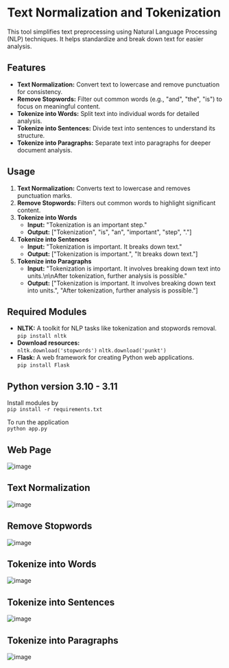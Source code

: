 # Text Normalization and Tokenization
This tool simplifies text preprocessing using Natural Language Processing (NLP) techniques. It helps standardize and break down text for easier analysis.

## Features

- **Text Normalization:** Convert text to lowercase and remove punctuation for consistency.
- **Remove Stopwords:** Filter out common words (e.g., "and", "the", "is") to focus on meaningful content.
- **Tokenize into Words:** Split text into individual words for detailed analysis.
- **Tokenize into Sentences:** Divide text into sentences to understand its structure.
- **Tokenize into Paragraphs:** Separate text into paragraphs for deeper document analysis.

## Usage
1. **Text Normalization:** Converts text to lowercase and removes punctuation marks.
2. **Remove Stopwords:** Filters out common words to highlight significant content.
3. **Tokenize into Words**
     - **Input:** "Tokenization is an important step."
     - **Output:** ["Tokenization", "is", "an", "important", "step", "."]
4. **Tokenize into Sentences**
     - **Input:** "Tokenization is important. It breaks down text."
     - **Output:** ["Tokenization is important.", "It breaks down text."]
5. **Tokenize into Paragraphs**
     - **Input:** "Tokenization is important. It involves breaking down text into units.\n\nAfter tokenization, further analysis is possible."
     - **Output:** ["Tokenization is important. It involves breaking down text into units.", "After tokenization, further analysis is possible."]

## Required Modules
- **NLTK:** A toolkit for NLP tasks like tokenization and stopwords removal.<br>
```pip install nltk```<br>
- **Download resources:**
  <br>
```nltk.download('stopwords')```
```nltk.download('punkt')```
- **Flask:** A web framework for creating Python web applications.<br>
```pip install Flask```

## Python version 3.10 - 3.11
Install modules by<br>
```pip install -r requirements.txt```
<br>

To run the application <br>
```python app.py```

## Web Page
![image](https://github.com/hariharasudan3/Text-Normalization-NLP/assets/145860861/f5c8fa22-5530-4cd2-8395-fc9683407022)

## Text Normalization
![image](https://github.com/hariharasudan3/Text-Normalization-NLP/assets/145860861/4007602d-ab2d-4abe-bdf0-a1be616f2801)

## Remove Stopwords
![image](https://github.com/hariharasudan3/Text-Normalization-NLP/assets/145860861/eef92a84-aab1-4e80-a084-999383a1ffc1)

## Tokenize into Words
![image](https://github.com/hariharasudan3/Text-Normalization-NLP/assets/145860861/71a69c9e-0816-403e-8760-22fc82cb1038)

## Tokenize into Sentences
![image](https://github.com/hariharasudan3/Text-Normalization-NLP/assets/145860861/1b048b32-afc1-4fa6-9279-6b1923553de4)

## Tokenize into Paragraphs
![image](https://github.com/hariharasudan3/Text-Normalization-NLP/assets/145860861/24faac6a-d194-4da2-90aa-90fe7ca5f97f)
